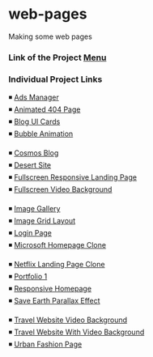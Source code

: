 # web-pages

Making some web pages

### Link of the Project [Menu](https://mridul2820.github.io/web-pages/)

### Individual Project Links

◾ [Ads Manager](https://mridul2820.github.io/web-pages/the-pages/ads-manager/index.html)
<br/>
◾ [Animated 404 Page](https://mridul2820.github.io/web-pages/the-pages/animated-404-page/index.html)
<br/>
◾ [Blog UI Cards](https://mridul2820.github.io/web-pages/the-pages/blog-ui-cards/index.html)
<br/>
◾ [Bubble Animation](https://mridul2820.github.io/web-pages/the-pages/bubble-animation/index.html)
<br/>


◾ [Cosmos Blog](https://mridul2820.github.io/web-pages/the-pages/cosmos-blog/index.html)
<br/>
◾ [Desert Site](https://mridul2820.github.io/web-pages/the-pages/desert-site/index.html)
<br/>
◾ [Fullscreen Responsive Landing Page](https://mridul2820.github.io/web-pages/the-pages/fullscreen-responsive-landing-page/index.html)
<br/>
◾ [Fullscreen Video Background](https://mridul2820.github.io/web-pages/the-pages/fullscreen-video-background/index.html)
<br/>


◾ [Image Gallery](https://mridul2820.github.io/web-pages/the-pages/image-gallery/index.html)
<br/>
◾ [Image Grid Layout](https://mridul2820.github.io/web-pages/the-pages/image-grid-layout/index.html)
<br/>
◾ [Login Page](https://mridul2820.github.io/web-pages/the-pages/login-page/index.html)
<br/>
◾ [Microsoft Homepage Clone](https://mridul2820.github.io/web-pages/the-pages/microsoft-homepage-clone/index.html)
<br/>


◾ [Netflix Landing Page Clone](https://mridul2820.github.io/web-pages/the-pages/netflix-landing-page-clone/index.html)
<br/>
◾ [Portfolio 1](https://mridul2820.github.io/web-pages/the-pages/portfolio-1/index.html)
<br/>
◾ [Responsive Homepage](https://mridul2820.github.io/web-pages/the-pages/responsive-homepage/index.html)
<br/>
◾ [Save Earth Parallax Effect](https://mridul2820.github.io/web-pages/the-pages/save-earth-parallax-effect/index.html)
<br/>


◾ [Travel Website Video Background](https://mridul2820.github.io/web-pages/the-pages/travel-website-video-background/index.html)
<br/>
◾ [Travel Website With Video Background](https://mridul2820.github.io/web-pages/the-pages/travel-website-with-video-background/index.html)
<br/>
◾ [Urban Fashion Page](https://mridul2820.github.io/web-pages/the-pages/urban-fashion-page/index.html)

